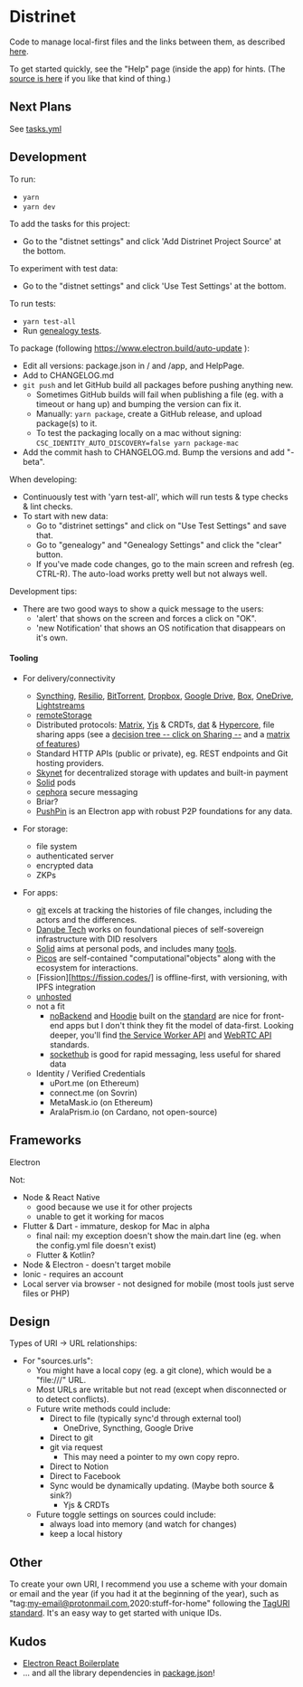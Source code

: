 
# Distrinet

Code to manage local-first files and the links between them, as described [here](https://trentlarson.gitlab.io/distrinet-doc).

To get started quickly, see the "Help" page (inside the app) for hints. (The [source is here](app/features/distnet/HelpPage.tsx) if you like that kind of thing.)




## Next Plans

See [tasks.yml](tasks.yml)




## Development


To run:

- `yarn`
- `yarn dev`


To add the tasks for this project:

- Go to the "distnet settings" and click 'Add Distrinet Project Source' at the bottom.


To experiment with test data:

- Go to the "distnet settings" and click 'Use Test Settings' at the bottom.


To run tests:

- `yarn test-all`
- Run [genealogy tests](app/features/genealogy/README.md).


To package (following https://www.electron.build/auto-update ):

- Edit all versions: package.json in / and /app, and HelpPage.
- Add to CHANGELOG.md
- `git push` and let GitHub build all packages before pushing anything new.
  - Sometimes GitHub builds will fail when publishing a file (eg. with a timeout or hang up) and bumping the version can fix it.
  - Manually: `yarn package`, create a GitHub release, and upload package(s) to it.
  - To test the packaging locally on a mac without signing: `CSC_IDENTITY_AUTO_DISCOVERY=false yarn package-mac`
- Add the commit hash to CHANGELOG.md.  Bump the versions and add "-beta".


When developing:

- Continuously test with 'yarn test-all', which will run tests & type checks & lint checks.
- To start with new data:
  - Go to "distrinet settings" and click on "Use Test Settings" and save that.
  - Go to "genealogy" and "Genealogy Settings" and click the "clear" button.
  - If you've made code changes, go to the main screen and refresh (eg. CTRL-R).  The auto-load works pretty well but not always well.


Development tips:

- There are two good ways to show a quick message to the users:
  - 'alert' that shows on the screen and forces a click on "OK".
  - 'new Notification' that shows an OS notification that disappears on it's own.




#### Tooling

- For delivery/connectivity
  - [Syncthing](syncthing.net), [Resilio](resilio.com), [BitTorrent](bittorrent.com), [Dropbox](dropbox.com), [Google Drive](www.google.com/drive), [Box](box.com), [OneDrive](onedrive.live.com), [Lightstreams](https://docs.lightstreams.network/products/smart-vault/getting-started/share-private-file-p2p)
  - [remoteStorage](https://remotestorage.io/)
  - Distributed protocols: [Matrix](https://matrix.org/), [Yjs](https://github.com/yjs/yjs) & CRDTs, [dat](https://dat.foundation) & [Hypercore](https://hypercore-protocol.org/), file sharing apps (see a [decision tree -- click on Sharing --](http://familyhistories.info/sharing) and a [matrix of features](https://docs.google.com/document/d/1pi-9aM_N_qhAx4veRii-glb9_UR-vWaHC4ZDLUEI0rY/edit))
  - Standard HTTP APIs (public or private), eg. REST endpoints and Git hosting providers.
  - [Skynet](https://siasky.net/) for decentralized storage with updates and built-in payment
  - [Solid](https://solidproject.org) pods
  - [cephora](https://github.com/HR/ciphora) secure messaging
  - Briar?
  - [PushPin](https://github.com/automerge/pushpin) is an Electron app with robust P2P foundations for any data.

- For storage:
  - file system
  - authenticated server
  - encrypted data
  - ZKPs

- For apps:
  - [git](git-scm.com) excels at tracking the histories of file changes, including the actors and the differences.
  - [Danube Tech](https://danubetech.com/) works on foundational pieces of self-sovereign infrastructure with DID resolvers
  - [Solid](https://solidproject.org) aims at personal pods, and includes many [tools](https://solidproject.org/for-developers/apps/tools).
  - [Picos](https://www.windley.com/archives/2015/05/picos_persistent_compute_objects.shtml) are self-contained "computational"objects" along with the ecosystem for interactions.
  - [Fission][https://fission.codes/] is offline-first, with versioning, with IPFS integration
  - [unhosted](https://unhosted.org/tools/)
  - not a fit
    - [noBackend](http://nobackend.org/) and [Hoodie](http://hood.ie) built on the [standard]() are nice for front-end apps but I don't think they fit the model of data-first.  Looking deeper, you'll find [the Service Worker API](https://developer.mozilla.org/en-US/docs/Web/API/Service_Worker_API) and [WebRTC API](https://developer.mozilla.org/en-US/docs/Web/API/WebRTC_API) standards.
    - [sockethub](http://sockethub.org/) is good for rapid messaging, less useful for shared data
  - Identity / Verified Credentials
    - uPort.me (on Ethereum)
    - connect.me (on Sovrin)
    - MetaMask.io (on Ethereum)
    - AralaPrism.io (on Cardano, not open-source)

## Frameworks

Electron

Not:
- Node & React Native
  - good because we use it for other projects
  - unable to get it working for macos
- Flutter & Dart - immature, deskop for Mac in alpha
  - final nail: my exception doesn't show the main.dart line (eg. when the config.yml file doesn't exist)
  - Flutter & Kotlin?
- Node & Electron - doesn't target mobile
- Ionic - requires an account
- Local server via browser - not designed for mobile (most tools just serve files or PHP)





## Design

Types of URI -> URL relationships:

- For "sources.urls":
  - You might have a local copy (eg. a git clone), which would be a "file:///" URL.
  - Most URLs are writable but not read (except when disconnected or to detect conflicts).
  - Future write methods could include:
    - Direct to file (typically sync'd through external tool)
      - OneDrive, Syncthing, Google Drive
    - Direct to git
    - git via request
      - This may need a pointer to my own copy repro.
    - Direct to Notion
    - Direct to Facebook
    - Sync would be dynamically updating. (Maybe both source & sink?)
      - Yjs & CRDTs
  - Future toggle settings on sources could include:
    - always load into memory (and watch for changes)
    - keep a local history




## Other

To create your own URI, I recommend you use a scheme with your domain or email and the year (if you had it at the beginning of the year), such as "tag:my-email@protonmail.com,2020:stuff-for-home" following the [TagURI](http://taguri.org) [standard](http://www.faqs.org/rfcs/rfc4151.html).  It's an easy way to get started with unique IDs.




## Kudos

- [Electron React Boilerplate](https://electron-react-boilerplate.js.org/)
- ... and all the library dependencies in [package.json](./package.json)!